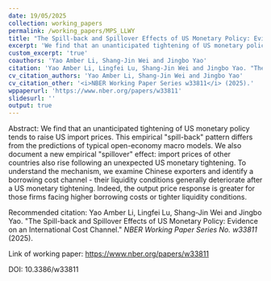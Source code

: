 ```yaml
---
date: 19/05/2025
collection: working_papers
permalink: /working_papers/MPS_LLWY
title: "The Spill-back and Spillover Effects of US Monetary Policy: Evidence on an International Cost Channel"
excerpt: 'We find that an unanticipated tightening of US monetary policy tends to raise US import prices. This empirical "spill-back" pattern differs from the predictions of typical open-economy macro models. We also document a new empirical "spillover" effect: import prices of other countries also rise following an unexpected US monetary tightening. To understand the mechanism, we examine Chinese exporters and identify a borrowing cost channel - their liquidity conditions generally deteriorate after a US monetary tightening. Indeed, the output price response is greater for those firms facing higher borrowing costs or tighter liquidity conditions.'
custom_excerpt: 'true'
coauthors: 'Yao Amber Li, Shang-Jin Wei and Jingbo Yao'
citation: 'Yao Amber Li, Lingfei Lu, Shang-Jin Wei and Jingbo Yao. "The Spill-back and Spillover Effects of US Monetary Policy: Evidence on an International Cost Channel." <i>NBER Working Paper Series No. w33811</i> (2025).'
cv_citation_authors: 'Yao Amber Li, Shang-Jin Wei and Jingbo Yao'
cv_citation_other: '<i>NBER Working Paper Series w33811</i> (2025).'
wppaperurl: 'https://www.nber.org/papers/w33811'
slidesurl: ''
output: true
---
```

Abstract: We find that an unanticipated tightening of US monetary policy tends to raise US import prices. This empirical "spill-back" pattern differs from the predictions of typical open-economy macro models. We also document a new empirical "spillover" effect: import prices of other countries also rise following an unexpected US monetary tightening. To understand the mechanism, we examine Chinese exporters and identify a borrowing cost channel - their liquidity conditions generally deteriorate after a US monetary tightening. Indeed, the output price response is greater for those firms facing higher borrowing costs or tighter liquidity conditions.

Recommended citation: Yao Amber Li, Lingfei Lu, Shang-Jin Wei and Jingbo Yao. "The Spill-back and Spillover Effects of US Monetary Policy: Evidence on an International Cost Channel." <i>NBER Working Paper Series No. w33811</i> (2025).

Link of working paper: https://www.nber.org/papers/w33811

DOI: 10.3386/w33811
